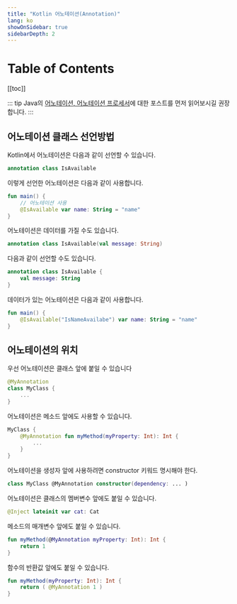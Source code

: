 ```yaml
---
title: "Kotlin 어노테이션(Annotation)"
lang: ko
showOnSidebar: true
sidebarDepth: 2
---
```


# Table of Contents
[[toc]]

::: tip
Java의 [어노테이션, 어노테이션 프로세서](/post/10_java/180316_annotation.html#어노테이션)에 대한 포스트를 먼저 읽어보시길 권장합니다.
:::

## 어노테이션 클래스 선언방법
Kotlin에서 어노테이션은 다음과 같이 선언할 수 있습니다.
``` kotlin
annotation class IsAvailable
```
이렇게 선언한 어노테이션은 다음과 같이 사용합니다.
``` kotlin
fun main() {
    // 어노테이션 사용
    @IsAvailable var name: String = "name"   
}
```
어노테이션은 데이터를 가질 수도 있습니다.
``` kotlin
annotation class IsAvailable(val message: String)
```
다음과 같이 선언할 수도 있습니다.
``` kotlin
annotation class IsAvailable {
    val message: String
}
```
데이터가 있는 어노테이션은 다음과 같이 사용합니다.
``` kotlin
fun main() {
    @IsAvailable("IsNameAvailabe") var name: String = "name"   
}
```

## 어노테이션의 위치
우선 어노테이션은 클래스 앞에 붙일 수 있습니다
``` kotlin
@MyAnnotation 
class MyClass {
    ...
}
```
어노테이션은 메소드 앞에도 사용할 수 있습니다.
``` kotlin
MyClass {
    @MyAnnotation fun myMethod(myProperty: Int): Int {
        ...
    }
}
```
어노테이션을 생성자 앞에 사용하려면 constructor 키워드 명시해야 한다.
``` kotlin
class MyClass @MyAnnotation constructor(dependency: ... )
```
어노테이션은 클래스의 멤버변수 앞에도 붙일 수 있습니다.
``` kotlin
@Inject lateinit var cat: Cat
```
메소드의 매개변수 앞에도 붙일 수 있습니다.
``` kotlin
fun myMethod(@MyAnnotation myProperty: Int): Int {
    return 1
}
```
함수의 반환값 앞에도 붙일 수 있습니다.
``` kotlin
fun myMethod(myProperty: Int): Int {
    return ( @MyAnnotation 1 )
}
```